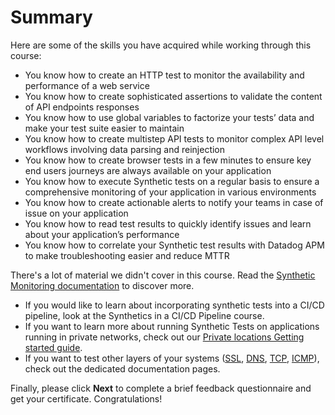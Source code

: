 Summary
===

Here are some of the skills you have acquired while working through this course:

- You know how to create an HTTP test to monitor the availability and performance of a web service 
- You know how to create sophisticated assertions to validate the content of API endpoints responses
- You know how to use global variables to factorize your tests’ data and make your test suite easier to maintain
- You know how to create multistep API tests to monitor complex API level workflows involving data parsing and reinjection 
- You know how to create browser tests in a few minutes to ensure key end users journeys are always available on your application
- You know how to execute Synthetic tests on a regular basis to ensure a comprehensive monitoring of your application in various environments 
- You know how to create actionable alerts to notify your teams in case of issue on your application
- You know how to read test results to quickly identify issues and learn about your application’s performance
- You know how to correlate your Synthetic test results with Datadog APM to make troubleshooting easier and reduce MTTR

There's a lot of material we didn't cover in this course. Read the [Synthetic Monitoring documentation](https://docs.datadoghq.com/synthetics/) to discover more.

- If you would like to learn about incorporating synthetic tests into a CI/CD pipeline, look at the Synthetics in a CI/CD Pipeline course.
- If you want to learn more about running Synthetic Tests on applications running in private networks, check out our [Private locations Getting started guide](https://docs.datadoghq.com/getting_started/synthetics/private_location).
- If you want to test other layers of your systems ([SSL](https://docs.datadoghq.com/synthetics/api_tests/ssl_tests), [DNS](https://docs.datadoghq.com/synthetics/api_tests/dns_tests), [TCP](https://docs.datadoghq.com/synthetics/api_tests/tcp_tests), [ICMP](https://docs.datadoghq.com/synthetics/api_tests/icmp_tests)), check out the dedicated documentation pages.

Finally, please click **Next** to complete a brief feedback questionnaire and get your certificate. Congratulations!
